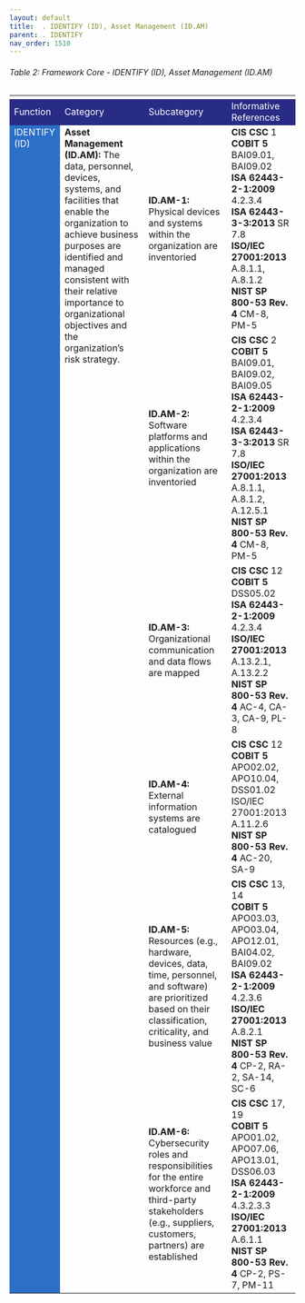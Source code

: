 ```yaml
---
layout: default
title:  . IDENTIFY (ID), Asset Management (ID.AM)
parent: . IDENTIFY
nav_order: 1510 
---
```


###### Table 2: Framework Core - IDENTIFY (ID), Asset Management (ID.AM)
<table>
  <tr>
    <td>
    </td>
    <td>
    </td>
    <td>
    </td>
    <td>
    </td>
    <td>
    </td>
    <td>
    </td>
    <td>
    </td>
    <td>
    </td>
  </tr>
  <tr>
    <td style="background-color:#292c85">
<span style="color:#ffffff">Function</span>
    </td>
    <td colspan="2" style="background-color:#292c85">
<span style="color:#ffffff">Category</span>
    </td>
    <td colspan="2" style="background-color:#292c85">
<span style="color:#ffffff">Subcategory</span>
    </td>
    <td colspan="3" style="background-color:#292c85">
<span style="color:#ffffff">Informative References</span>
    </td>
  </tr>
  <tr>
    <td rowspan="6" style="vertical-align:top; background-color:#2c6fc7">
<span style="color:#ffffff">IDENTIFY (ID)</span>
    </td>
    <td colspan="2" rowspan="6" style="vertical-align:top">
<span style="font-weight:bold">Asset Management (ID.AM):</span>
The data, personnel, devices, systems, and facilities that enable the organization to achieve business purposes are identified and managed consistent with their relative importance to organizational objectives and the organization’s risk strategy.
    </td>
    <td colspan="2">
<span style="font-weight:bold">ID.AM-1:</span> Physical devices and systems within the organization are inventoried
    </td>
    <td colspan="3">
<span style="font-weight:bold">CIS CSC</span> 1<br>
<span style="font-weight:bold">COBIT 5</span> BAI09.01, BAI09.02<br>
<span style="font-weight:bold">ISA 62443-2-1:2009</span> 4.2.3.4<br>
<span style="font-weight:bold">ISA 62443-3-3:2013</span> SR 7.8<br>
<span style="font-weight:bold">ISO/IEC 27001:2013</span> A.8.1.1, A.8.1.2<br> 
<span style="font-weight:bold">NIST SP 800-53 Rev. 4</span> CM-8, PM-5<br>
    </td>
  </tr>
  <tr>
    <td colspan="2">
<span style="font-weight:bold">ID.AM-2:</span> Software platforms and applications within the organization are inventoried
    </td>
    <td colspan="3">
<span style="font-weight:bold">CIS CSC</span> 2<br>
<span style="font-weight:bold">COBIT 5</span> BAI09.01, BAI09.02, BAI09.05<br>
<span style="font-weight:bold">ISA 62443-2-1:2009</span> 4.2.3.4<br>
<span style="font-weight:bold">ISA 62443-3-3:2013</span> SR 7.8<br>
<span style="font-weight:bold">ISO/IEC 27001:2013</span> A.8.1.1, A.8.1.2, A.12.5.1 
<span style="font-weight:bold">NIST SP 800-53 Rev. 4</span> CM-8, PM-5<br>
    </td>
  </tr>
  <tr>
    <td colspan="2">
<span style="font-weight:bold">ID.AM-3:</span> Organizational communication and data flows are mapped
    </td>
    <td colspan="3">
<span style="font-weight:bold">CIS CSC</span> 12<br>
<span style="font-weight:bold">COBIT 5</span> DSS05.02<br>
<span style="font-weight:bold">ISA 62443-2-1:2009</span> 4.2.3.4<br>
<span style="font-weight:bold">ISO/IEC 27001:2013</span> A.13.2.1, A.13.2.2<br>
<span style="font-weight:bold">NIST SP 800-53 Rev. 4</span> AC-4, CA-3, CA-9, PL-8<br>
    </td>
  </tr>
  <tr>
    <td colspan="2">
<span style="font-weight:bold">ID.AM-4: </span> External information systems are catalogued
    </td>
    <td colspan="3">
<span style="font-weight:bold">CIS CSC</span> 12<br>
<span style="font-weight:bold">COBIT 5</span> APO02.02, APO10.04, DSS01.02 ISO/IEC 27001:2013 A.11.2.6<br>
<span style="font-weight:bold">NIST SP 800-53 Rev. 4</span> AC-20, SA-9<br>
    </td>
  </tr>
  <tr>
    <td colspan="2">
<span style="font-weight:bold">ID.AM-5: </span> Resources (e.g., hardware, devices, data, time, personnel, and software) are prioritized based on their classification, criticality, and business value
    </td>
    <td colspan="3">
<span style="font-weight:bold">CIS CSC</span> 13, 14<br>
<span style="font-weight:bold">COBIT 5</span> APO03.03, APO03.04, APO12.01, BAI04.02, BAI09.02<br>
<span style="font-weight:bold">ISA 62443-2-1:2009</span> 4.2.3.6<br>
<span style="font-weight:bold">ISO/IEC 27001:2013</span> A.8.2.1<br>
<span style="font-weight:bold">NIST SP 800-53 Rev. 4</span> CP-2, RA-2, SA-14, SC-6<br>
    </td>
  </tr>
  <tr>
    <td colspan="2">
<span style="font-weight:bold">ID.AM-6: </span> Cybersecurity roles and responsibilities for the entire workforce and third-party stakeholders (e.g., suppliers, customers, partners) are established
    </td>
    <td colspan="3">
<span style="font-weight:bold">CIS CSC</span> 17, 19<br>
<span style="font-weight:bold">COBIT 5</span> APO01.02, APO07.06, APO13.01, DSS06.03<br>
<span style="font-weight:bold">ISA 62443-2-1:2009</span> 4.3.2.3.3<br>
<span style="font-weight:bold">ISO/IEC 27001:2013</span> A.6.1.1<br>
<span style="font-weight:bold">NIST SP 800-53 Rev. 4</span> CP-2, PS-7, PM-11<br>
    </td>
  </tr>
</table>
